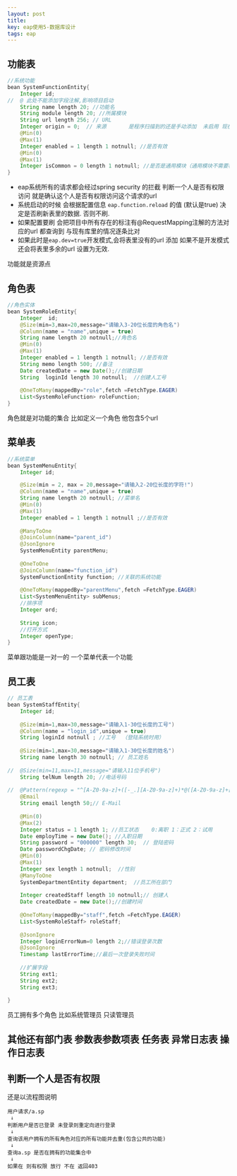 ```yaml
---
layout: post
title: 
key: eap使用5-数据库设计
tags: eap
---
```


## 功能表
```java
//系统功能
bean SystemFunctionEntity{
	Integer id;
//	@ 此处不能添加字段注解,影响项目启动
	String name length 20; //功能名
	String module length 20; //所属模块
	String url length 256; // URL
	Integer origin = 0;  // 来源       是程序扫描到的还是手动添加  未启用 现在不能手动添加
	@Min(0)
	@Max(1)
	Integer enabled = 1 length 1 notnull; //是否有效
	@Min(0)
	@Max(1)
	Integer isCommon = 0 length 1 notnull; //是否是通用模块（通用模块不需要权限控制）
}

```

* eap系统所有的请求都会经过spring security 的拦截 判断一个人是否有权限访问 就是确认这个人是否有权限访问这个请求的url
* 系统启动的时候 会根据配置信息 `eap.function.reload` 的值 (默认是true) 决定是否刷新表里的数据. 否则不刷. 
* 如果配置要刷 会把项目中所有存在的标注有@RequestMapping注解的方法对应的url 都查询到 与现有库里的情况逐条比对
* 如果此时是`eap.dev=true`开发模式,会将表里没有的url 添加 如果不是开发模式 还会将表里多余的url 设置为无效.


功能就是资源点 

## 角色表
```java
//角色实体
bean SystemRoleEntity{
	Integer  id;
	@Size(min=3,max=20,message="请输入3-20位长度的角色名")
	@Column(name = "name",unique = true)
	String name length 20 notnull;//角色名
	@Min(0)
	@Max(1)
	Integer enabled = 1 length 1 notnull; //是否有效
	String memo length 500; //备注
	Date createdDate = new Date();//创建日期
	String  loginId length 30 notnull;  //创建人工号
	
	@OneToMany(mappedBy="role",fetch =FetchType.EAGER)
	List<SystemRoleFunction> roleFunction;
}
```

角色就是对功能的集合 比如定义一个角色 他包含5个url 

## 菜单表
```java
//系统菜单
bean SystemMenuEntity{
	Integer id;

	@Size(min = 2, max = 20,message="请输入2-20位长度的字符!")
	@Column(name = "name",unique = true)
	String name length 20 notnull; //菜单名
	@Min(0)
	@Max(1)
	Integer enabled = 1 length 1 notnull ;//是否有效
	
	@ManyToOne
	@JoinColumn(name="parent_id")
	@JsonIgnore
	SystemMenuEntity parentMenu;
	
	@OneToOne
	@JoinColumn(name="function_id")
	SystemFunctionEntity function; //关联的系统功能
	
	@OneToMany(mappedBy="parentMenu",fetch =FetchType.EAGER)
	List<SystemMenuEntity> subMenus;
	//排序项
	Integer ord;
	
	String icon;
	//打开方式
	Integer openType;
}
```

菜单跟功能是一对一的 一个菜单代表一个功能 

## 员工表

```java
// 员工表
bean SystemStaffEntity{
	Integer id;
	 
	@Size(min=1,max=30,message="请输入1-30位长度的工号")
	@Column(name = "login_id",unique = true)
	String loginId notnull ; //工号  （登陆系统时用）
	
	@Size(min=1,max=30,message="请输入1-30位长度的姓名")
	String name length 30 notnull; // 员工姓名
	
//	@Size(min=11,max=11,message="请输入11位手机号")
	String telNum length 20; //电话号码
	
//	@Pattern(regexp = "^[A-Z0-9a-z]+([-_.][A-Z0-9a-z]+)*@([A-Z0-9a-z]+[-.])+[A-Z0-9a-z]+$",message="邮箱地址格式不正确!")
	@Email
	String email length 50;// E-Mail
	
	@Min(0)
	@Max(2)
	Integer status = 1 length 1; //员工状态    0:离职 1：正式 2：试用 
	Date employTime = new Date(); //入职日期
	String password = "000000" length 30;  // 登陆密码
	Date passwordChgDate; // 密码修改时间
	@Min(0)
	@Max(1)
	Integer sex length 1 notnull;  //性别
	@ManyToOne
    SystemDepartmentEntity department;  //员工所在部门
    
    Integer createdStaff length 10 notnull;// 创建人 
	Date createdDate = new Date();//创建时间
	
	@OneToMany(mappedBy="staff",fetch =FetchType.EAGER)
	List<SystemRoleStaff> roleStaff;
	
	@JsonIgnore
	Integer loginErrorNum=0 length 2;//错误登录次数
	@JsonIgnore
	Timestamp lastErrorTime;//最后一次登录失败时间
	
	//扩展字段
	String ext1;
	String ext2;
	String ext3;
	
}
```

员工拥有多个角色 比如系统管理员 只读管理员  

## 其他还有部门表 参数表参数项表 任务表 异常日志表 操作日志表


## 判断一个人是否有权限

还是以流程图说明

```text
用户请求/a.sp
 ↓
判断用户是否已登录 未登录则重定向进行登录
 ↓
查询该用户拥有的所有角色对应的所有功能并去重(包含公共的功能)
 ↓
查询a.sp 是否在拥有的功能集合中
 ↓
如果在 则有权限 放行 不在 返回403
```